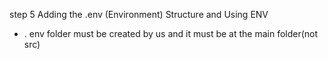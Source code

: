step 5
Adding the .env (Environment) Structure and Using ENV

- . env folder must be created by us and it must be at the main folder(not src)
